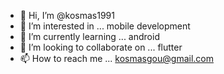 - 👋 Hi, I’m @kosmas1991
- 👀 I’m interested in ... mobile development
- 🌱 I’m currently learning ... android
- 💞️ I’m looking to collaborate on ... flutter
- 📫 How to reach me ... kosmasgou@gmail.com

<!---
kosmas1991/kosmas1991 is a ✨ special ✨ repository because its `README.md` (this file) appears on your GitHub profile.
You can click the Preview link to take a look at your changes.
--->

